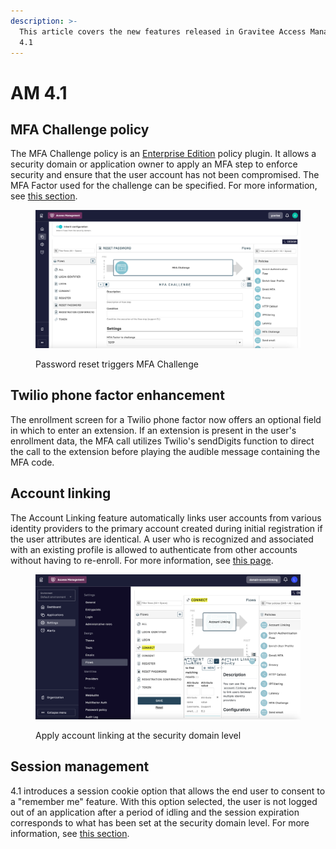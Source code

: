 ```yaml
---
description: >-
  This article covers the new features released in Gravitee Access Management
  4.1
---
```


# AM 4.1

## MFA Challenge policy

The MFA Challenge policy is an [Enterprise Edition](../../overview/open-source-vs-enterprise-am/) policy plugin. It allows a security domain or application owner to apply an MFA step to enforce security and ensure that the user account has not been compromised. The MFA Factor used for the challenge can be specified. For more information, see [this section](../../guides/multi-factor-authentication/mfa-security.md#mfa-challenge-policy).

<figure><img src="../../.gitbook/assets/mfa challenge policy.png" alt=""><figcaption><p>Password reset triggers MFA Challenge</p></figcaption></figure>

## Twilio phone factor enhancement

The enrollment screen for a Twilio phone factor now offers an optional field in which to enter an extension. If an extension is present in the user's enrollment data, the MFA call utilizes Twilio's sendDigits function to direct the call to the extension before playing the audible message containing the MFA code.

## Account linking

The Account Linking feature automatically links user accounts from various identity providers to the primary account created during initial registration if the user attributes are identical. A user who is recognized and associated with an existing profile is allowed to authenticate from other accounts without having to re-enroll. For more information, see [this page](../../guides/user-management/account-linking.md).

<figure><img src="../../.gitbook/assets/account linking_flows.png" alt=""><figcaption><p>Apply account linking at the security domain level</p></figcaption></figure>

## Session management

4.1 introduces a session cookie option that allows the end user to consent to a "remember me" feature. With this option selected, the user is not logged out of an application after a period of idling and the session expiration corresponds to what has been set at the security domain level. For more information, see [this section](../../guides/session-management.md#session-cookie-option).
